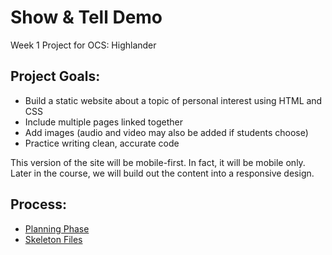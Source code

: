 # Show & Tell Demo

Week 1 Project for OCS: Highlander

## Project Goals:
- Build a static website about a topic of personal interest using HTML and CSS
- Include multiple pages linked together
- Add images (audio and video may also be added if students choose)
- Practice writing clean, accurate code

This version of the site will be mobile-first.  In fact, it will be mobile only.  Later in the course, we will build out the content into a responsive design.

## Process:
- [Planning Phase](https://github.com/AbbyJonesDev/ShowAndTellDemo/tree/master/process_docs)
- [Skeleton Files]()
